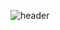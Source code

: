 ![header](https://capsule-render.vercel.app/api?type=Cylinder&color=auto&section=header&text=week-we-learn&fontSize=40&animation=fadeIn)
